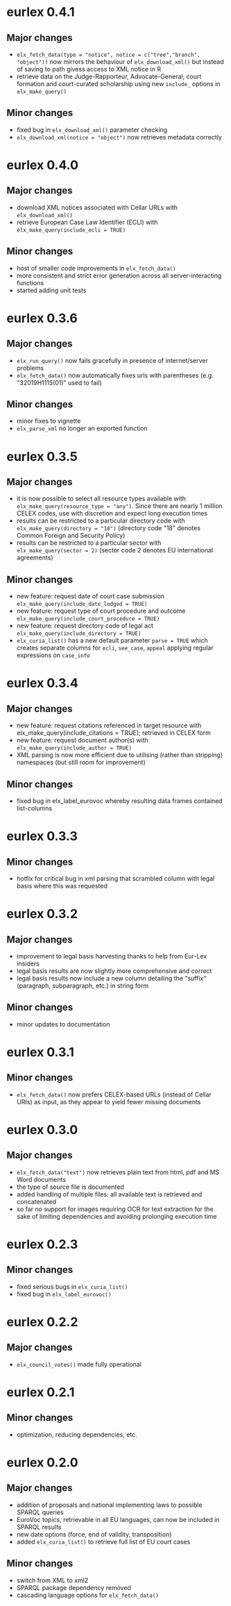 # eurlex 0.4.1

## Major changes

- `elx_fetch_data(type = "notice", notice = c("tree","branch", "object"))` now mirrors the behaviour of `elx_download_xml()` but instead of saving to path givess access to XML notice in R
- retrieve data on the Judge-Rapporteur, Advocate-General, court formation and court-curated scholarship using new `include_` options in `elx_make_query()`

## Minor changes

- fixed bug in `elx_download_xml()` parameter checking
- `elx_download_xml(notice = "object")` now retrieves metadata correctly

# eurlex 0.4.0

## Major changes

- download XML notices associated with Cellar URLs with `elx_download_xml()`
- retrieve European Case Law Identifier (ECLI) with `elx_make_query(include_ecli = TRUE)`

## Minor changes

- host of smaller code improvements in `elx_fetch_data()`
- more consistent and strict error generation across all server-interacting functions
- started adding unit tests

# eurlex 0.3.6

## Major changes

- `elx_run_query()` now fails gracefully in presence of internet/server problems
- `elx_fetch_data()` now automatically fixes urls with parentheses (e.g. "32019H1115(01)" used to fail)

## Minor changes

- minor fixes to vignette
- `elx_parse_xml` no longer an exported function

# eurlex 0.3.5

## Major changes

- it is now possible to select all resource types available with `elx_make_query(resource_type = "any")`. Since there are nearly 1 million CELEX codes, use with discretion and expect long execution times
- results can be restricted to a particular directory code with `elx_make_query(directory = "18")` (directory code "18" denotes Common Foreign and Security Policy)
- results can be restricted to a particular sector with `elx_make_query(sector = 2)` (sector code 2 denotes EU international agreements)

## Minor changes

- new feature: request date of court case submission `elx_make_query(include_date_lodged = TRUE)`
- new feature: request type of court procedure and outcome `elx_make_query(include_court_procedure = TRUE)`
- new feature: request directory code of legal act `elx_make_query(include_directory = TRUE)`
- `elx_curia_list()` has a new default parameter `parse = TRUE` which creates separate columns for `ecli`, `see_case`, `appeal` applying regular expressions on `case_info`

# eurlex 0.3.4

## Major changes

- new feature: request citations referenced in target resource with elx_make_query(include_citations = TRUE); retrieved in CELEX form
- new feature: request document author(s) with `elx_make_query(include_author = TRUE)`
- XML parsing is now more efficient due to utilising (rather than stripping) namespaces (but still room for improvement)

## Minor changes

- fixed bug in elx_label_eurovoc whereby resulting data frames contained list-columns

# eurlex 0.3.3

## Minor changes

- hotfix for critical bug in xml parsing that scrambled column with legal basis where this was requested

# eurlex 0.3.2

## Major changes

- improvement to legal basis harvesting thanks to help from Eur-Lex insiders
- legal basis results are now slightly more comprehensive and correct
- legal basis results now include a new column detailing the "suffix" (paragraph, subparagraph, etc.) in string form

## Minor changes

- minor updates to documentation

# eurlex 0.3.1

## Minor changes

- `elx_fetch_data()` now prefers CELEX-based URLs (instead of Cellar URIs) as input, as they appear to yield fewer missing documents

# eurlex 0.3.0

## Major changes

- `elx_fetch_data("text")` now retrieves plain text from html, pdf and MS Word documents
- the type of source file is documented
- added handling of multiple files: all available text is retrieved and concatenated
- so far no support for images requiring OCR for text extraction for the sake of limiting dependencies and avoiding prolonging execution time

# eurlex 0.2.3

## Minor changes

- fixed serious bugs in `elx_curia_list()`
- fixed bug in `elx_label_eurovoc()`

# eurlex 0.2.2

## Major changes

- `elx_council_votes()` made fully operational

# eurlex 0.2.1

## Minor changes

- optimization, reducing dependencies, etc.

# eurlex 0.2.0

## Major changes

- addition of proposals and national implementing laws to possible SPARQL queries
- EuroVoc topics, retrievable in all EU languages, can now be included in SPARQL results
- new date options (force, end of validity, transposition)
- added `elx_curia_list()` to retrieve full list of EU court cases

## Minor changes

- switch from XML to xml2
- SPARQL package dependency removed
- cascading language options for `elx_fetch_data()`
